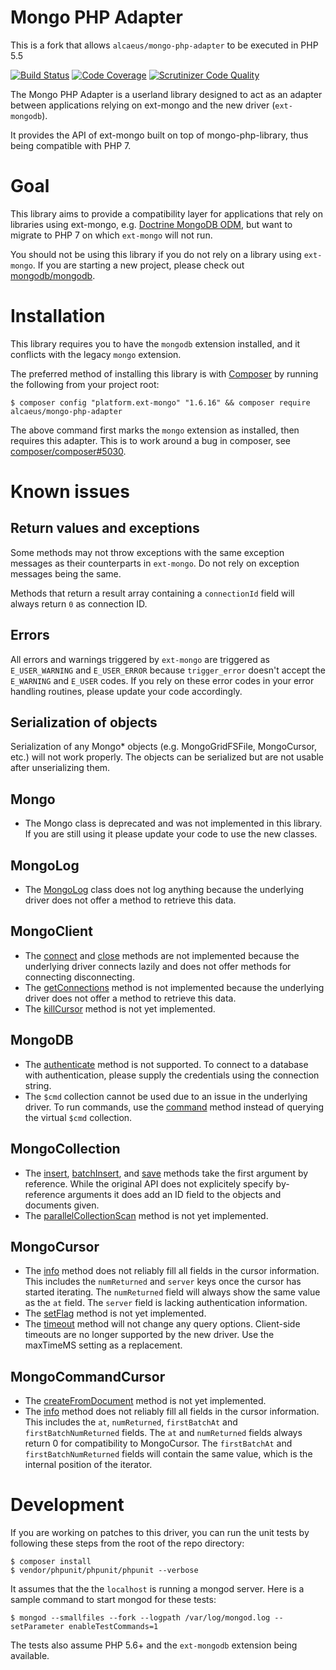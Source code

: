 # Mongo PHP Adapter

This is a fork that allows `alcaeus/mongo-php-adapter` to be executed in PHP 5.5

[![Build Status](https://travis-ci.org/alcaeus/mongo-php-adapter.svg?branch=master)](https://travis-ci.org/alcaeus/mongo-php-adapter)
[![Code Coverage](https://scrutinizer-ci.com/g/alcaeus/mongo-php-adapter/badges/coverage.png?b=master)](https://scrutinizer-ci.com/g/alcaeus/mongo-php-adapter/?branch=master)
[![Scrutinizer Code Quality](https://scrutinizer-ci.com/g/alcaeus/mongo-php-adapter/badges/quality-score.png?b=master)](https://scrutinizer-ci.com/g/alcaeus/mongo-php-adapter/?branch=master)

The Mongo PHP Adapter is a userland library designed to act as an adapter
between applications relying on ext-mongo and the new driver (`ext-mongodb`).

It provides the API of ext-mongo built on top of mongo-php-library, thus being
compatible with PHP 7.

# Goal

This library aims to provide a compatibility layer for applications that rely on
libraries using ext-mongo, e.g.
[Doctrine MongoDB ODM](https://github.com/doctrine/mongodb-odm), but want to
migrate to PHP 7 on which `ext-mongo` will not run.

You should not be using this library if you do not rely on a library using
`ext-mongo`. If you are starting a new project, please check out
[mongodb/mongodb](https://github.com/mongodb/mongo-php-library).

# Installation

This library requires you to have the `mongodb` extension installed, and it
conflicts with the legacy `mongo` extension.

The preferred method of installing this library is with
[Composer](https://getcomposer.org/) by running the following from your project
root:

    $ composer config "platform.ext-mongo" "1.6.16" && composer require alcaeus/mongo-php-adapter

The above command first marks the `mongo` extension as installed, then requires
this adapter. This is to work around a bug in composer, see
[composer/composer#5030](https://github.com/composer/composer/issues/5030).

# Known issues

## Return values and exceptions

Some methods may not throw exceptions with the same exception messages as their
counterparts in `ext-mongo`. Do not rely on exception messages being the same.

Methods that return a result array containing a `connectionId` field will always
return `0` as connection ID.

## Errors

All errors and warnings triggered by `ext-mongo` are triggered as `E_USER_WARNING`
and `E_USER_ERROR` because `trigger_error` doesn't accept the `E_WARNING` and
`E_USER` codes. If you rely on these error codes in your error handling routines,
please update your code accordingly.

## Serialization of objects
Serialization of any Mongo* objects (e.g. MongoGridFSFile, MongoCursor, etc.)
will not work properly. The objects can be serialized but are not usable after
unserializing them.

## Mongo

 - The Mongo class is deprecated and was not implemented in this library. If you
 are still using it please update your code to use the new classes.

## MongoLog

 - The [MongoLog](http://php.net/manual/en/class.mongolog.php) class does not
 log anything because the underlying driver does not offer a method to retrieve
 this data.

## MongoClient

 - The [connect](https://php.net/manual/en/mongoclient.connect.php) and
 [close](https://secure.php.net/manual/en/mongoclient.close.php) methods are not
 implemented because the underlying driver connects lazily and does not offer
 methods for connecting disconnecting.
 - The [getConnections](https://secure.php.net/manual/en/mongoclient.getconnections.php)
 method is not implemented because the underlying driver does not offer a method
 to retrieve this data.
 - The [killCursor](https://php.net/manual/en/mongoclient.killcursor.php) method
 is not yet implemented.

## MongoDB
 - The [authenticate](https://secure.php.net/manual/en/mongodb.authenticate.php)
 method is not supported. To connect to a database with authentication, please
 supply the credentials using the connection string.
 - The `$cmd` collection cannot be used due to an issue in the underlying driver.
 To run commands, use the [command](https://secure.php.net/manual/en/mongodb.command.php)
 method instead of querying the virtual `$cmd` collection.

## MongoCollection

 - The [insert](https://php.net/manual/en/mongocollection.insert.php),
 [batchInsert](https://php.net/manual/en/mongocollection.batchinsert.php),
 and [save](https://php.net/manual/en/mongocollection.save.php)
 methods take the first argument by reference. While the original API does not
 explicitely specify by-reference arguments it does add an ID field to the
 objects and documents given.
 - The [parallelCollectionScan](https://php.net/manual/en/mongocollection.parallelcollectionscan.php)
 method is not yet implemented.

## MongoCursor
 - The [info](https://php.net/manual/en/mongocursor.info.php) method does not
 reliably fill all fields in the cursor information. This includes the `numReturned`
 and `server` keys once the cursor has started iterating. The `numReturned` field
 will always show the same value as the `at` field. The `server` field is lacking
 authentication information.
 - The [setFlag](https://php.net/manual/en/mongocursor.setflag.php)
 method is not yet implemented.
 - The [timeout](https://php.net/manual/en/mongocursor.timeout.php) method will
 not change any query options. Client-side timeouts are no longer supported by
 the new driver. Use the maxTimeMS setting as a replacement.

## MongoCommandCursor
 - The [createFromDocument](https://php.net/manual/en/mongocommandcursor.createfromdocument.php)
 method is not yet implemented.
 - The [info](https://php.net/manual/en/mongocommandcursor.info.php) method does not
 reliably fill all fields in the cursor information. This includes the `at`, `numReturned`,
 `firstBatchAt` and `firstBatchNumReturned` fields. The `at` and `numReturned`
 fields always return 0 for compatibility to MongoCursor. The `firstBatchAt` and
 `firstBatchNumReturned` fields will contain the same value, which is the internal
 position of the iterator.

# Development

If you are working on patches to this driver, you can run the unit tests by following these steps from the root of the repo directory:

    $ composer install
    $ vendor/phpunit/phpunit/phpunit --verbose

It assumes that the the `localhost` is running a mongod server. Here is a sample command to start mongod for these tests:

    $ mongod --smallfiles --fork --logpath /var/log/mongod.log --setParameter enableTestCommands=1

The tests also assume PHP 5.6+ and the `ext-mongodb` extension being available.
